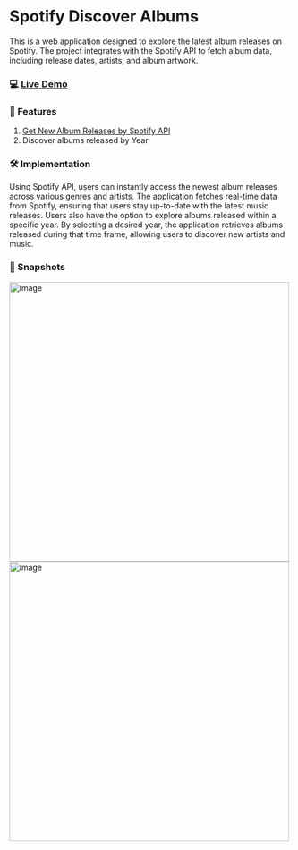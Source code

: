 # Spotify Discover Albums

This is a web application designed to explore the latest album releases on Spotify.
The project integrates with the Spotify API to fetch album data, including release dates, artists, and album artwork.

### 💻 [Live Demo](dttncl.github.io/spotify-albums/)

### 🛒 Features

1. [Get New Album Releases by Spotify API](https://developer.spotify.com/documentation/web-api/reference/get-new-releases)
2. Discover albums released by Year

### 🛠️ Implementation

Using Spotify API, users can instantly access the newest album releases across various genres and artists. The application fetches real-time data from Spotify, ensuring that users stay up-to-date with the latest music releases. Users also have the option to explore albums released within a specific year. By selecting a desired year, the application retrieves albums released during that time frame, allowing users to discover new artists and music.

### 📸 Snapshots
<img width="500" alt="image" src="https://github.com/dttncl/spotify-albums/assets/82695034/dc5f0696-e737-48ba-902a-6d3ce35131f8">
<img width="500" alt="image" src="https://github.com/dttncl/spotify-albums/assets/82695034/0426db58-38a2-4623-b139-c1137fc9a0cc">

